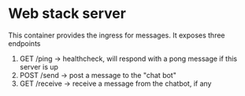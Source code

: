 # Web stack server

This container provides the ingress for messages. It exposes three endpoints


1. GET /ping -> healthcheck, will respond with a pong message if this server is up
1. POST /send -> post a message to the "chat bot"
1. GET /receive -> receive a message from the chatbot, if any
